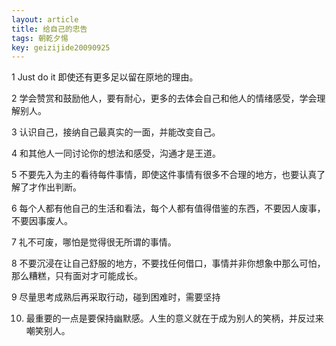 ```yaml
---
layout: article
title: 给自己的忠告
tags: 朝乾夕惕
key: geizijide20090925
---
```


1  Just do it  即使还有更多足以留在原地的理由。
<!--more-->

2  学会赞赏和鼓励他人，要有耐心，更多的去体会自己和他人的情绪感受，学会理解别人。  

3  认识自己，接纳自己最真实的一面，并能改变自己。  

4  和其他人一同讨论你的想法和感受，沟通才是王道。  

5  不要先入为主的看待每件事情，即使这件事情有很多不合理的地方，也要认真了解了才作出判断。 

 6  每个人都有他自己的生活和看法，每个人都有值得借鉴的东西，不要因人废事，不要因事废人。  

7  礼不可废，哪怕是觉得很无所谓的事情。  

8  不要沉浸在让自己舒服的地方，不要找任何借口，事情并非你想象中那么可怕，那么糟糕，只有面对才可能成长。  

9  尽量思考成熟后再采取行动，碰到困难时，需要坚持  

10. 最重要的一点是要保持幽默感。人生的意义就在于成为别人的笑柄，并反过来嘲笑别人。